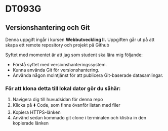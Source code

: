 # DT093G
## Versionshantering och Git

Denna uppgift ingår i kursen **Webbutveckling II.** 
Uppgiften går ut på att skapa ett remote repository och projekt på Github

Syftet med momentet är att jag som student ska lära mig följande:

- Förstå syftet med versionshanteringssystem.
- Kunna använda Git för versionshantering.
- Använda någon molntjänst för att publicera Git-baserade datasamlingar.

### För att klona detta till lokal dator gör du såhär:

1. Navigera dig till huvudsidan för denna repo
2. Klicka på :arrow_down: Code, som finns övanför listan med filer
3. Kopiera HTTPS-länken
4. Använd sedan kommado git clone i terminalen och klistra in den kopierade länken 


